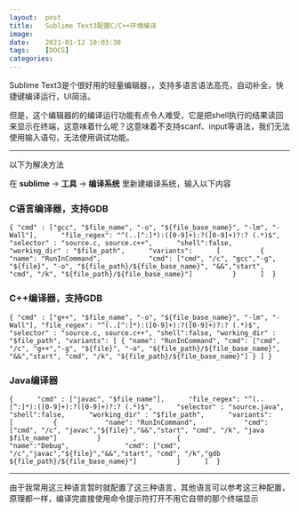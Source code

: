 ```yaml
---
layout:  post
title:   Sublime Text3配置C/C++环境编译
image:   
date:    2021-01-12 10:03:30
tags:    [DOCS]
categories:
---
```


Sublime Text3是个很好用的轻量编辑器，，支持多语言语法高亮，自动补全，快捷键编译运行，UI简洁。

但是，这个编辑器的的编译运行功能有点令人难受，它是把shell执行的结果读回来显示在终端，这意味着什么呢？这意味着不支持scanf、input等语法，我们无法使用输入语句，无法使用调试功能。

***

以下为解决方法

在 **sublime** -> **工具** -> **编译系统** 里新建编译系统，输入以下内容

### C语言编译器，支持GDB 

~~~
{ "cmd" : ["gcc", "$file_name", "-o", "${file_base_name}", "-lm", "-Wall"],      "file_regex": "^(..[^:]*):([0-9]+):?([0-9]+)?:? (.*)$",      "selector" : "source.c, source.c++",      "shell":false,      "working_dir" : "$file_path",      "variants":      [          {            "name": "RunInCommand",            "cmd": ["cmd", "/c", "gcc","-g", "${file}", "-o", "${file_path}/${file_base_name}", "&&","start", "cmd", "/k", "${file_path}/${file_base_name}"]          }      ]  }
~~~

### C++编译器，支持GDB

~~~
{ "cmd" : ["g++", "$file_name", "-o", "${file_base_name}", "-lm", "-Wall"], "file_regex": "^(..[^:]*):([0-9]+):?([0-9]+)?:? (.*)$", "selector" : "source.c, source.c++", "shell":false, "working_dir" : "$file_path", "variants": [ { "name": "RunInCommand", "cmd": ["cmd", "/c", "g++","-g", "${file}", "-o", "${file_path}/${file_base_name}", "&&","start", "cmd", "/k", "${file_path}/${file_base_name}"] } ] }
~~~

### Java编译器

~~~
{      "cmd" : ["javac", "$file_name"],      "file_regex": "^(..[^:]*):([0-9]+):?([0-9]+)?:? (.*)$",      "selector" : "source.java",      "shell":false,      "working_dir" : "$file_path",      "variants":      [          {            "name": "RunInCommand",            "cmd": ["cmd", "/c", "javac","${file}","&&","start", "cmd", "/k", "java $file_name"]          }        ,          {              "name":"Debug",              "cmd": ["cmd", "/c","javac","${file}","&&","start", "cmd", "/k","gdb ${file_path}/${file_base_name}"]          }      ]  }
~~~

***

由于我常用这三种语言暂时就配置了这三种语言，其他语言可以参考这三种配置，原理都一样，编译完直接使用命令提示符打开不用它自带的那个终端显示